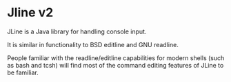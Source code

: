 <!--

    Copyright (c) 2002-2015, the original author or authors.

    This software is distributable under the BSD license. See the terms of the
    BSD license in the documentation provided with this software.

    http://www.opensource.org/licenses/bsd-license.php

-->
# Jline v2

JLine is a Java library for handling console input.

It is similar in functionality to BSD editline and GNU readline.

People familiar with the readline/editline capabilities for modern shells (such as bash and tcsh)
will find most of the command editing features of JLine to be familiar.